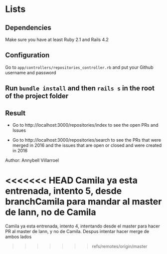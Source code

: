 # Lists


## Dependencies

Make sure you have at least Ruby 2.1 and Rails 4.2

## Configuration

Go to `app/controllers/repositories_controller.rb` and put your Github username and password

## Run `bundle install` and then `rails s` in the root of the project folder


## Result

* Go to http://localhost:3000/repositories/index to see the open PRs and Issues

* Go to http://localhost:3000/repositories/search to see the PRs that were merged in 2016 and the issues that are open or closed and were created in 2016

Author: Annybell Villarroel

<<<<<<< HEAD
Camila ya esta entrenada, intento 5, desde branchCamila para mandar al master de Iann, no de Camila
=======
Camila ya esta entrenada, intento 4, intentando desde el master para hacer PR al master de Iann, y no de Camila. Despus intentar hacer merge de ambos lados
>>>>>>> refs/remotes/origin/master
